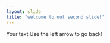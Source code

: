 ```yaml
---
layout: slide
title: "welcome to out second slide!"
---
```

Your text
Use the left arrow to go back!
